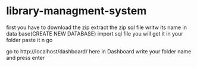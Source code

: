 # library-managment-system


first you have to download the zip 
extract the zip
sql file  writw its name in data base(CREATE NEW DATABASE)
import
sql file you will get it in your folder
 paste it n go
   
   go to http://localhost/dashboard/ here in Dashboard write your folder name and press enter
